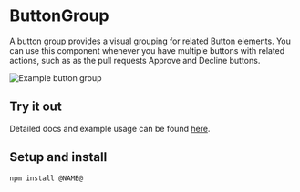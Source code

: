 # ButtonGroup

A button group provides a visual grouping for related Button elements. You can use this component whenever you have multiple buttons with related actions, such as as the pull requests Approve and Decline buttons.

![Example button group](https://bytebucket.org/atlassian/atlaskit/raw/@BITBUCKET_COMMIT@/packages/button-group/docs/button_group.png)

## Try it out

Detailed docs and example usage can be found [here](https://aui-cdn.atlassian.com/atlaskit/stories/@NAME@/@VERSION@/).

## Setup and install

```
npm install @NAME@
```
